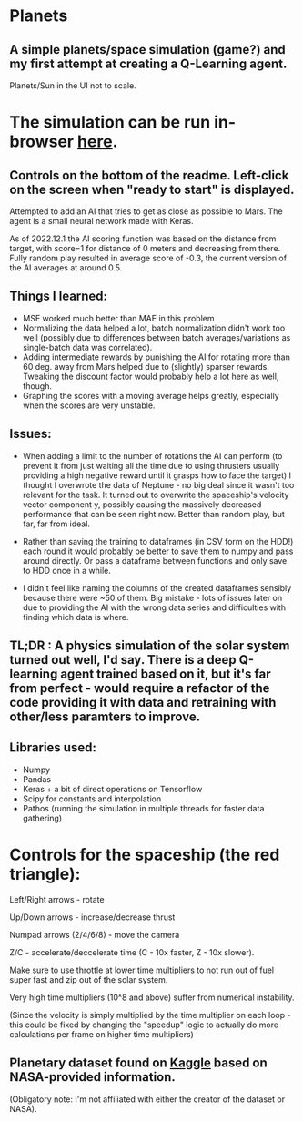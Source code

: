 # Planets

## A simple planets/space simulation (game?) and my first attempt at creating a Q-Learning agent.

Planets/Sun in the UI not to scale.

# The simulation can be run in-browser [here](https://adrianklessa.github.io/Planets/). 

## Controls on the bottom of the readme. Left-click on the screen when "ready to start" is displayed.

Attempted to add an AI that tries to get as close as possible to Mars. The agent is a small neural network made with Keras.

As of 2022.12.1 the AI scoring function was based on the distance from target, with score=1 for distance of 0 meters and decreasing from there. Fully random play resulted in average score of -0.3, the current version of the AI averages at around 0.5. 

## Things I learned:

- MSE worked much better than MAE in this problem
- Normalizing the data helped a lot, batch normalization didn't work too well (possibly due to differences between batch averages/variations as single-batch data was correlated).
- Adding intermediate rewards by punishing the AI for rotating more than 60 deg. away from Mars helped due to (slightly) sparser rewards. Tweaking the discount factor would probably help a lot here as well, though.
- Graphing the scores with a moving average helps greatly, especially when the scores are very unstable.

## Issues:

- When adding a limit to the number of rotations the AI can perform (to prevent it from just waiting all the time due to using thrusters usually providing a high negative reward until it grasps how to face the target) I thought I overwrote the data of Neptune - no big deal since it wasn't too relevant for the task. It turned out to overwrite the spaceship's velocity vector component y, possibly causing the massively decreased performance that can be seen right now. Better than random play, but far, far from ideal.

- Rather than saving the training to dataframes (in CSV form on the HDD!) each round it would probably be better to save them to numpy and pass around directly. Or pass a dataframe between functions and only save to HDD once in a while.

- I didn't feel like naming the columns of the created dataframes sensibly because there were ~50 of them. Big mistake - lots of issues later on due to providing the AI with the wrong data series and difficulties with finding which data is where.

## TL;DR : A physics simulation of the solar system turned out well, I'd say. There is a deep Q-learning agent trained based on it, but it's far from perfect - would require a refactor of the code providing it with data and retraining with other/less paramters to improve.

## Libraries used:

- Numpy
- Pandas
- Keras + a bit of direct operations on Tensorflow
- Scipy for constants and interpolation
- Pathos (running the simulation in multiple threads for faster data gathering)

# Controls for the spaceship (the red triangle):

Left/Right arrows - rotate

Up/Down arrows - increase/decrease thrust

Numpad arrows (2/4/6/8) - move the camera

Z/C - accelerate/deccelerate time (C - 10x faster, Z - 10x slower). 

Make sure to use throttle at lower time multipliers to not run out of fuel super fast and zip out of the solar system.

Very high time multipliers (10^8 and above) suffer from numerical instability. 

(Since the velocity is simply multiplied by the time multiplier on each loop - this could be fixed by changing the "speedup" logic to actually do more calculations per frame on higher time multipliers)


## Planetary dataset found on [Kaggle](https://www.kaggle.com/datasets/iamsouravbanerjee/planet-dataset) based on NASA-provided information. 

(Obligatory note: I'm not affiliated with either the creator of the dataset or NASA).
